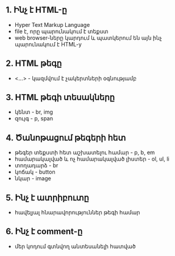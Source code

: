 ## 1. Ինչ է HTML-ը

- Hyper Text Markup Language
- file է, որը պարունակում է տեքստ
- web browser-ները կարդում և պատկերում են այն ինչ պարունակում է HTML-y

## 2. HTML թեգը

- <...> - կազմվում է չակերտների օգնությամբ

## 3. HTML թեգի տեսակները

- կենտ - br, img
- զույգ - p, span

## 4. Ծանոթացում թեգերի հետ

- թեգեր տեքստի հետ աշխատելու համար - p, b, em
- համարակալված և ոչ համարակալված լիստեր - ol, ul, li
- տողադարձ - br
- կոճակ - button
- նկար - image

## 5. Ինչ է ատրիբուտը

- հավելյալ հնարավորություններ թեգի համար

## 6. Ինչ է comment-ը

- մեր կոդում գտնվող անտեսանելի հատված
